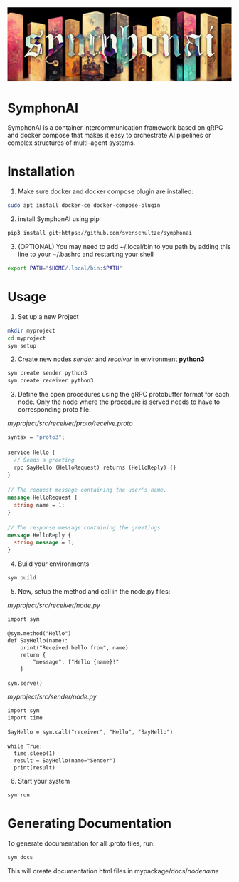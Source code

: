 <img src="docs/banner.png">

# SymphonAI
SymphonAI is a container intercommunication framework based on gRPC and docker compose that makes it easy to orchestrate AI pipelines or complex structures of multi-agent systems.

# Installation
1. Make sure docker and docker compose plugin are installed:

```bash
sudo apt install docker-ce docker-compose-plugin
```
2. install SymphonAI using pip
```bash
pip3 install git+https://github.com/svenschultze/symphonai
```
3. (OPTIONAL) You may need to add ~/.local/bin to you path by adding this line to your ~/.bashrc and restarting your shell
```bash
export PATH="$HOME/.local/bin:$PATH"
```

# Usage
1. Set up a new Project
```bash
mkdir myproject
cd myproject
sym setup
```
2. Create new nodes *sender* and *receiver* in environment **python3**
```bash
sym create sender python3
sym create receiver python3
```
3. Define the open procedures using the gRPC protobuffer format for each node. Only the node where the procedure is served needs to have to corresponding proto file.

*myproject/src/receiver/proto/receive.proto*
```proto
syntax = "proto3";

service Hello {
  // Sends a greeting
  rpc SayHello (HelloRequest) returns (HelloReply) {}
}

// The request message containing the user's name.
message HelloRequest {
  string name = 1;
}

// The response message containing the greetings
message HelloReply {
  string message = 1;
}
```
4. Build your environments
```bash
sym build
```
5. Now, setup the method and call in the node.py files:

*myproject/src/receiver/node.py*
```python3
import sym

@sym.method("Hello")
def SayHello(name):
    print("Received hello from", name)
    return {
        "message": f"Hello {name}!"
    }

sym.serve()
```

*myproject/src/sender/node.py*
```python3
import sym
import time

SayHello = sym.call("receiver", "Hello", "SayHello")

while True:
  time.sleep(1)
  result = SayHello(name="Sender")
  print(result)
```

6. Start your system
```bash
sym run
```
# Generating Documentation
To generate documentation for all .proto files, run:
```bash
sym docs
```
This will create documentation html files in mypackage/docs/*nodename*